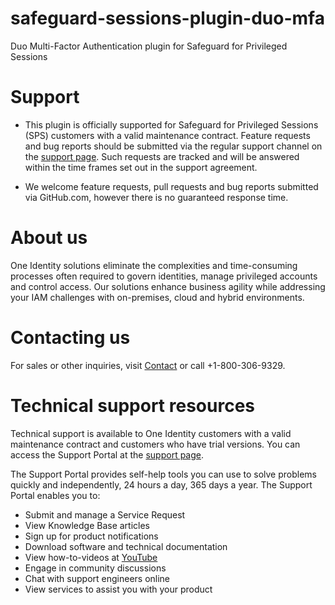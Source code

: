 # safeguard-sessions-plugin-duo-mfa
Duo Multi-Factor Authentication plugin for Safeguard for Privileged Sessions

# Support
- This plugin is officially supported for Safeguard for Privileged Sessions (SPS) customers with a valid maintenance contract. Feature requests and bug reports should be submitted via the regular support channel on the [support page](https://support.oneidentity.com). Such requests are tracked and will be answered within the time frames set out in the support agreement.

- We welcome feature requests, pull requests and bug reports submitted via GitHub.com, however there is no guaranteed response time.

# About us

One Identity solutions eliminate the complexities and time-consuming processes often required to govern identities, manage privileged accounts and control access. Our solutions enhance business agility while addressing your IAM challenges with on-premises, cloud and hybrid environments.

# Contacting us

For sales or other inquiries, visit [Contact](https://www.oneidentity.com/company/contact-us.aspx) or call +1-800-306-9329.

# Technical support resources

Technical support is available to One Identity customers with a valid maintenance contract and customers who have trial versions. You can access the Support Portal at the [support page](https://support.oneidentity.com/).

The Support Portal provides self-help tools you can use to solve problems quickly and independently, 24 hours a day, 365 days a year. The Support Portal enables you to:

- Submit and manage a Service Request
- View Knowledge Base articles
- Sign up for product notifications
- Download software and technical documentation
- View how-to-videos at [YouTube](https://www.YouTube.com/OneIdentity)
- Engage in community discussions
- Chat with support engineers online
- View services to assist you with your product
